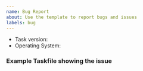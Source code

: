 ```yaml
---
name: Bug Report
about: Use the template to report bugs and issues
labels: bug
---
```


- Task version:
- Operating System:

### Example Taskfile showing the issue

```yaml

```
